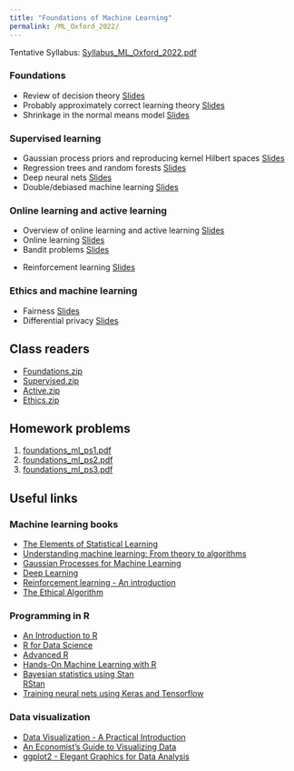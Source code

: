 ```yaml
---
title: "Foundations of Machine Learning"
permalink: /ML_Oxford_2022/
---
```



Tentative Syllabus: [Syllabus_ML_Oxford_2022.pdf](/home/files/teaching/ML_Oxford_2022/Syllabus_ML_Oxford_2022.pdf)



### Foundations
* Review of decision theory
[Slides](/home/files/teaching/ML_Oxford_2022/decision_theory_slides.pdf)
* Probably approximately correct learning theory
[Slides](/home/files/teaching/ML_Oxford_2022/pac_learning_slides.pdf)
* Shrinkage in the normal means model
[Slides](/home/files/teaching/ML_Oxford_2022/normal_shrinkage_slides.pdf)

### Supervised learning

* Gaussian process priors and reproducing kernel Hilbert spaces
[Slides](/home/files/teaching/ML_Oxford_2022/gaussian_process_slides.pdf)
* Regression trees and random forests
[Slides](/home/files/teaching/ML_Oxford_2022/random_forests_slides.pdf)
* Deep neural nets
[Slides](/home/files/teaching/ML_Oxford_2022/neural_nets_slides.pdf)
* Double/debiased machine learning
[Slides](/home/files/teaching/ML_Oxford_2022/debiased_ml_slides.pdf)


### Online learning and active learning
* Overview of online learning and active learning
[Slides](/home/files/teaching/ML_Oxford_2022/active_learning_overview_slides.pdf)
* Online learning
[Slides](/home/files/teaching/ML_Oxford_2022/adversarial_online_learning_slides.pdf)
* Bandit problems
[Slides](/home/files/teaching/ML_Oxford_2022/bandit_problems_slides.pdf)
<!-- * Experiments for policy choice
[Slides](/home/files/teaching/ML_Oxford_2022/policy_experiments_slides.pdf) -->
* Reinforcement learning
[Slides](/home/files/teaching/ML_Oxford_2022/reinforcement_learning_slides.pdf)  


### Ethics and machine learning

* Fairness
[Slides](/home/files/teaching/ML_Oxford_2022/fairness_slides.pdf)  
* Differential privacy
[Slides](/home/files/teaching/ML_Oxford_2022/differential_privacy_slides.pdf)  


## Class readers

* [Foundations.zip](/home/files/teaching/ML_Oxford_2022/Foundations.zip)  
* [Supervised.zip](/home/files/teaching/ML_Oxford_2022/Supervised.zip)  
* [Active.zip](/home/files/teaching/ML_Oxford_2022/Active.zip)  
* [Ethics.zip](/home/files/teaching/ML_Oxford_2022/Ethics.zip)


## Homework problems

1. [foundations_ml_ps1.pdf](/home/files/teaching/ML_Oxford_2022/foundations_ml_ps1.pdf)  
2. [foundations_ml_ps2.pdf](/home/files/teaching/ML_Oxford_2022/foundations_ml_ps2.pdf)  
3. [foundations_ml_ps3.pdf](/home/files/teaching/ML_Oxford_2022/foundations_ml_ps3.pdf)  

## Useful links

### Machine learning books
* [The Elements of Statistical Learning](https://web.stanford.edu/~hastie/Papers/ESLII.pdf)
* [Understanding machine learning: From theory to algorithms](https://www.cs.huji.ac.il/~shais/UnderstandingMachineLearning/understanding-machine-learning-theory-algorithms.pdf)
* [Gaussian Processes for Machine Learning](http://www.gaussianprocess.org/gpml/chapters/)
* [Deep Learning](https://www.deeplearningbook.org/)
* [Reinforcement learning - An introduction](http://www.incompleteideas.net/book/RLbook2018.pdf)
* [The Ethical Algorithm](https://global.oup.com/academic/product/the-ethical-algorithm-9780190948207)  


### Programming in R

* [An Introduction to R](https://cran.r-project.org/doc/manuals/r-release/R-intro.pdf)
* [R for Data Science](https://r4ds.had.co.nz/)
* [Advanced R](https://adv-r.hadley.nz/)
* [Hands-On Machine Learning with R](https://bradleyboehmke.github.io/HOML/)  
* [Bayesian statistics using Stan](https://mc-stan.org/docs/2_20/stan-users-guide/index.html)  
[RStan](https://github.com/stan-dev/rstan/wiki/RStan-Getting-Started)  
* [Training neural nets using Keras  and Tensorflow](https://tensorflow.rstudio.com/keras/)


### Data visualization

* [Data Visualization - A Practical Introduction](http://socviz.co/)
* [An Economist’s Guide to Visualizing Data](https://pubs.aeaweb.org/doi/pdfplus/10.1257/jep.28.1.209)
* [ggplot2 - Elegant Graphics for Data Analysis](http://moderngraphics11.pbworks.com/f/ggplot2-Book09hWickham.pdf)








